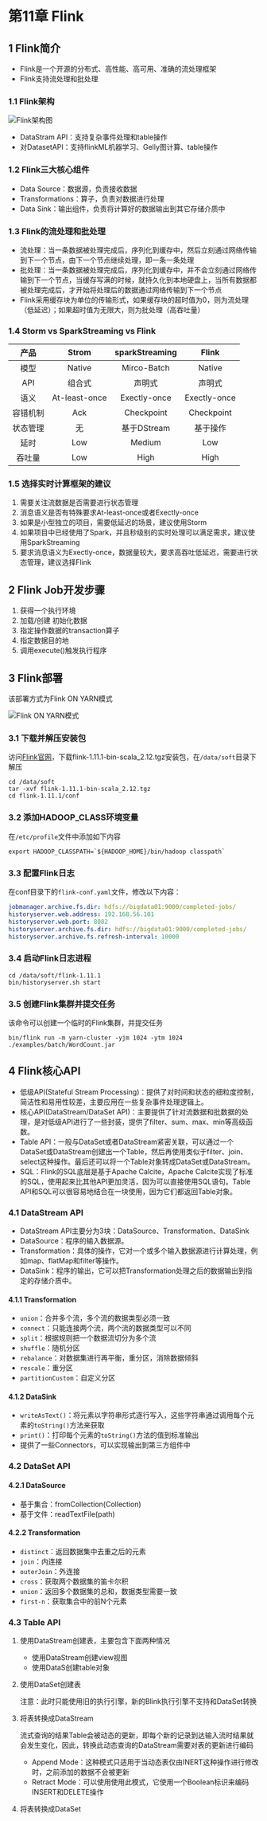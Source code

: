 # 第11章 Flink

## 1 Flink简介

- Flink是一个开源的分布式、高性能、高可用、准确的流处理框架
- Flink支持流处理和批处理

### 1.1 Flink架构

![Flink架构图](../images/ch11/01-flink-structure.png)

- DataStram API：支持复杂事件处理和table操作
- 对DatasetAPI：支持flinkML机器学习、Gelly图计算、table操作

### 1.2 Flink三大核心组件

- Data Source：数据源，负责接收数据
- Transformations：算子，负责对数据进行处理
- Data Sink：输出组件，负责将计算好的数据输出到其它存储介质中

### 1.3 Flink的流处理和批处理

- 流处理：当一条数据被处理完成后，序列化到缓存中，然后立刻通过网络传输到下一个节点，由下一个节点继续处理，即一条一条处理
- 批处理：当一条数据被处理完成后，序列化到缓存中，并不会立刻通过网络传输到下一个节点，当缓存写满的时候，就持久化到本地硬盘上，当所有数据都被处理完成后，才开始将处理后的数据通过网络传输到下一个节点
- Flink采用缓存块为单位的传输形式，如果缓存块的超时值为0，则为流处理（低延迟）；如果超时值为无限大，则为批处理（高吞吐量）

### 1.4 Storm vs SparkStreaming vs Flink

|   产品   |     Strom     | sparkStreaming |    Flink     |
| :------: | :-----------: | :------------: | :----------: |
|   模型   |    Native     |  Mirco-Batch   |    Native    |
|   API    |    组合式     |     声明式     |    声明式    |
|   语义   | At-least-once |  Exectly-once  | Exectly-once |
| 容错机制 |      Ack      |   Checkpoint   |  Checkpoint  |
| 状态管理 |      无       |  基于DStream   |   基于操作   |
|   延时   |      Low      |     Medium     |     Low      |
|  吞吐量  |      Low      |      High      |     High     |

### 1.5 选择实时计算框架的建议

1. 需要关注流数据是否需要进行状态管理
2. 消息语义是否有特殊要求At-least-once或者Exectly-once
3. 如果是小型独立的项目，需要低延迟的场景，建议使用Storm
4. 如果项目中已经使用了Spark，并且秒级别的实时处理可以满足需求，建议使用SparkStreaming
5. 要求消息语义为Exectly-once，数据量较大，要求高吞吐低延迟，需要进行状态管理，建议选择Flink

## 2 Flink Job开发步骤

1. 获得一个执行环境
2. 加载/创建 初始化数据
3. 指定操作数据的transaction算子
4. 指定数据目的地
5. 调用execute()触发执行程序

## 3 Flink部署

该部署方式为Flink ON YARN模式

![Flink ON YARN模式](../images/ch11/02-flink-on-yarn.png)

### 3.1 下载并解压安装包

访问[Flink官网](https://flink.apache.org/zh/downloads.html#flink)，下载flink-1.11.1-bin-scala_2.12.tgz安装包，在`/data/soft`目录下解压

```shell
cd /data/soft
tar -xvf flink-1.11.1-bin-scala_2.12.tgz
cd flink-1.11.1/conf
```

### 3.2 添加HADOOP_CLASS环境变量

在`/etc/profile`文件中添加如下内容
```shell
export HADOOP_CLASSPATH=`${HADOOP_HOME}/bin/hadoop classpath`
```

### 3.3 配置Flink日志
在conf目录下的`flink-conf.yaml`文件，修改以下内容：
```yaml
jobmanager.archive.fs.dir: hdfs://bigdata01:9000/completed-jobs/
historyserver.web.address: 192.168.56.101
historyserver.web.port: 8082
historyserver.archive.fs.dir: hdfs://bigdata01:9000/completed-jobs/
historyserver.archive.fs.refresh-interval: 10000
```

### 3.4 启动Flink日志进程
```shell
cd /data/soft/flink-1.11.1
bin/historyserver.sh start
```

### 3.5 创建Flink集群并提交任务
该命令可以创建一个临时的Flink集群，并提交任务
```shell
bin/flink run -m yarn-cluster -yjm 1024 -ytm 1024 ./examples/batch/WordCount.jar
```

## 4 Flink核心API

- 低级API(Stateful Stream Processing)：提供了对时间和状态的细粒度控制，简洁性和易用性较差，主要应用在一些复杂事件处理逻辑上。
- 核心API(DataStream/DataSet API)：主要提供了针对流数据和批数据的处理，是对低级API进行了一些封装，提供了filter、sum、max、min等高级函数。
- Table API：一般与DataSet或者DataStream紧密关联，可以通过一个DataSet或DataStream创建出一个Table，然后再使用类似于filter、join、select这种操作。最后还可以将一个Table对象转成DataSet或DataStream。
- SQL：Flink的SQL底层是基于Apache Calcite，Apache Calcite实现了标准的SQL，使用起来比其他API更加灵活，因为可以直接使用SQL语句。Table API和SQL可以很容易地结合在一块使用，因为它们都返回Table对象。

### 4.1 DataStream API

- DataStream API主要分为3块：DataSource、Transformation、DataSink
- DataSource：程序的输入数据源。
- Transformation：具体的操作，它对一个或多个输入数据源进行计算处理，例如map、flatMap和filter等操作。
- DataSink：程序的输出，它可以把Transformation处理之后的数据输出到指定的存储介质中。

#### 4.1.1 Transformation

- `union`：合并多个流，多个流的数据类型必须一致
- `connect`：只能连接两个流，两个流的数据类型可以不同
- `split`：根据规则把一个数据流切分为多个流
- `shuffle`：随机分区
- `rebalance`：对数据集进行再平衡，重分区，消除数据倾斜
- `rescale`：重分区
- `partitionCustom`：自定义分区

#### 4.1.2 DataSink

- `writeAsText()`：将元素以字符串形式逐行写入，这些字符串通过调用每个元素的`toString()`方法来获取
- `print()`：打印每个元素的`toString()`方法的值到标准输出
- 提供了一些Connectors，可以实现输出到第三方组件中

### 4.2 DataSet API

#### 4.2.1 DataSource

- 基于集合：fromCollection(Collection)
- 基于文件：readTextFile(path)

#### 4.2.2 Transformation

- `distinct`：返回数据集中去重之后的元素
- `join`：内连接
- `outerJoin`：外连接
- `cross`：获取两个数据集的笛卡尔积
- `union`：返回多个数据集的总和，数据类型需要一致
- `first-n`：获取集合中的前N个元素

### 4.3 Table API

1. 使用DataStream创建表，主要包含下面两种情况
    - 使用DataStream创建view视图
    - 使用DataS创建table对象

2. 使用DataSet创建表

	注意：此时只能使用旧的执行引擎，新的Blink执行引擎不支持和DataSet转换

3. 将表转换成DataStream

	流式查询的结果Table会被动态的更新，即每个新的记录到达输入流时结果就会发生变化，因此，转换此动态查询的DataStream需要对表的更新进行编码
    - Append Mode：这种模式只适用于当动态表仅由INERT这种操作进行修改时，之前添加的数据不会被更新
    - Retract Mode：可以使用使用此模式，它使用一个Boolean标识来编码INSERT和DELETE操作

4. 将表转换成DataSet